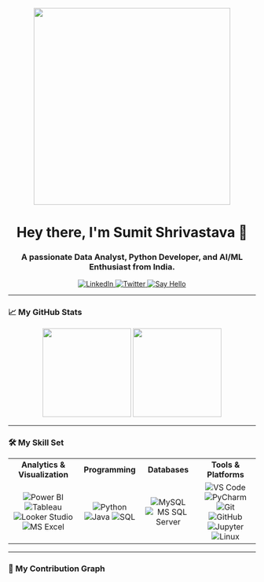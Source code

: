 <p align="center">
  <img src="https://media.giphy.com/media/v1.Y2lkPTc5MGI3NjExazM1NXFkYWx5NG0yMTNudGlqNG42eWcycW8wemJtMHk0OWU1ZjF0NyZlcD12MV9pbnRlcm5hbF9naWZfYnlfaWQmY3Q9Zw/qgQUggAC3Pfv687qPC/giphy.gif" width="400" />
</p>

<h1 align="center">Hey there, I'm Sumit Shrivastava 👋</h1>
<h3 align="center">A passionate Data Analyst, Python Developer, and AI/ML Enthusiast from India.</h3>

<p align="center">
  <a href="https://www.linkedin.com/in/sumitshrivastava18" target="_blank">
    <img src="https://img.shields.io/badge/LinkedIn-0077B5?style=for-the-badge&logo=linkedin&logoColor=white" alt="LinkedIn"/>
  </a>
  <a href="https://x.com/SumitShriX" target="_blank">
    <img src="https://img.shields.io/badge/Twitter-1DA1F2?style=for-the-badge&logo=twitter&logoColor=white" alt="Twitter"/>
  </a>
  <a href="mailto:sumitshri.1203@gmail.com">
    <img src="https://img.shields.io/badge/Say%20Hello-2563eb?style=for-the-badge&logo=gmail&logoColor=white" alt="Say Hello"/>
  </a>
</p>

---

### 📈 My GitHub Stats

<p align="center">
  <img height="180em" src="https://github-readme-stats.vercel.app/api?username=sumitshrivastava18&show_icons=true&theme=tokyonight&include_all_commits=true&count_private=true"/>
  <img height="180em" src="https://github-readme-stats.vercel.app/api/top-langs/?username=sumitshrivastava18&layout=compact&langs_count=8&theme=tokyonight"/>
</p>

---

### 🛠️ My Skill Set

<table>
  <tr>
    <td align="center"><strong>Analytics & Visualization</strong></td>
    <td align="center"><strong>Programming</strong></td>
    <td align="center"><strong>Databases</strong></td>
    <td align="center"><strong>Tools & Platforms</strong></td>
  </tr>
  <tr>
    <td align="center">
      <img src="https://img.shields.io/badge/Power%20BI-F2C811?style=for-the-badge&logo=powerbi&logoColor=black" alt="Power BI"/>
      <img src="https://img.shields.io/badge/Tableau-E97627?style=for-the-badge&logo=tableau&logoColor=white" alt="Tableau"/>
      <img src="https://img.shields.io/badge/Looker%20Studio-4285F4?style=for-the-badge&logo=looker&logoColor=white" alt="Looker Studio"/>
      <img src="https://img.shields.io/badge/Microsoft%20Excel-217346?style=for-the-badge&logo=microsoftexcel&logoColor=white" alt="MS Excel"/>
    </td>
    <td align="center">
      <img src="https://img.shields.io/badge/Python-3776AB?style=for-the-badge&logo=python&logoColor=white" alt="Python"/>
      <img src="https://img.shields.io/badge/Java-ED8B00?style=for-the-badge&logo=openjdk&logoColor=white" alt="Java"/>
      <img src="https://img.shields.io/badge/SQL-025E8C?style=for-the-badge&logo=postgresql&logoColor=white" alt="SQL"/>
    </td>
    <td align="center">
      <img src="https://img.shields.io/badge/MySQL-4479A1?style=for-the-badge&logo=mysql&logoColor=white" alt="MySQL"/>
      <img src="https://img.shields.io/badge/MS%20SQL%20Server-CC2927?style=for-the-badge&logo=microsoftsqlserver&logoColor=white" alt="MS SQL Server"/>
    </td>
    <td align="center">
      <img src="https://img.shields.io/badge/VS%20Code-007ACC?style=for-the-badge&logo=visualstudiocode&logoColor=white" alt="VS Code"/>
      <img src="https://img.shields.io/badge/PyCharm-000000?style=for-the-badge&logo=pycharm&logoColor=white" alt="PyCharm"/>
      <img src="https://img.shields.io/badge/Git-F05032?style=for-the-badge&logo=git&logoColor=white" alt="Git"/>
      <img src="https://img.shields.io/badge/GitHub-181717?style=for-the-badge&logo=github&logoColor=white" alt="GitHub"/>
      <img src="https://img.shields.io/badge/Jupyter-F37626?style=for-the-badge&logo=jupyter&logoColor=white" alt="Jupyter"/>
      <img src="https://img.shields.io/badge/Linux-FCC624?style=for-the-badge&logo=linux&logoColor=black" alt="Linux"/>
    </td>
  </tr>
</table>

---

### 🐍 My Contribution Graph

<p align="center">
  <img src="

